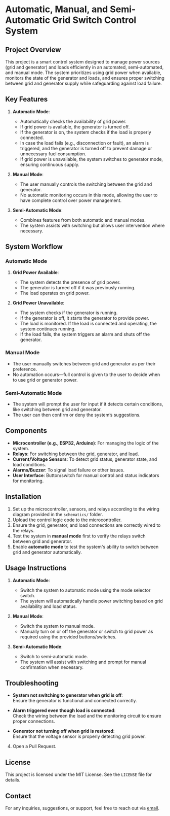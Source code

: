 # Automatic, Manual, and Semi-Automatic Grid Switch Control System

## Project Overview

This project is a smart control system designed to manage power sources (grid and generator) and loads efficiently in an automated, semi-automated, and manual mode. The system prioritizes using grid power when available, monitors the state of the generator and loads, and ensures proper switching between grid and generator supply while safeguarding against load failure.

## Key Features

1. **Automatic Mode**:  
   - Automatically checks the availability of grid power.
   - If grid power is available, the generator is turned off.
   - If the generator is on, the system checks if the load is properly connected.
   - In case the load fails (e.g., disconnection or fault), an alarm is triggered, and the generator is turned off to prevent damage or unnecessary fuel consumption.
   - If grid power is unavailable, the system switches to generator mode, ensuring continuous supply.

2. **Manual Mode**:  
   - The user manually controls the switching between the grid and generator.
   - No automatic monitoring occurs in this mode, allowing the user to have complete control over power management.

3. **Semi-Automatic Mode**:  
   - Combines features from both automatic and manual modes.
   - The system assists with switching but allows user intervention where necessary.

## System Workflow

### Automatic Mode

1. **Grid Power Available**:
   - The system detects the presence of grid power.
   - The generator is turned off if it was previously running.
   - The load operates on grid power.

2. **Grid Power Unavailable**:
   - The system checks if the generator is running.
   - If the generator is off, it starts the generator to provide power.
   - The load is monitored. If the load is connected and operating, the system continues running.
   - If the load fails, the system triggers an alarm and shuts off the generator.

### Manual Mode

- The user manually switches between grid and generator as per their preference.
- No automation occurs—full control is given to the user to decide when to use grid or generator power.

### Semi-Automatic Mode

- The system will prompt the user for input if it detects certain conditions, like switching between grid and generator.
- The user can then confirm or deny the system’s suggestions.

## Components

- **Microcontroller (e.g., ESP32, Arduino)**: For managing the logic of the system.
- **Relays**: For switching between the grid, generator, and load.
- **Current/Voltage Sensors**: To detect grid status, generator state, and load conditions.
- **Alarms/Buzzer**: To signal load failure or other issues.
- **User Interface**: Button/switch for manual control and status indicators for monitoring.

## Installation

1. Set up the microcontroller, sensors, and relays according to the wiring diagram provided in the `schematics/` folder.
2. Upload the control logic code to the microcontroller.
3. Ensure the grid, generator, and load connections are correctly wired to the relays.
4. Test the system in **manual mode** first to verify the relays switch between grid and generator.
5. Enable **automatic mode** to test the system's ability to switch between grid and generator automatically.

## Usage Instructions

1. **Automatic Mode**:  
   - Switch the system to automatic mode using the mode selector switch.
   - The system will automatically handle power switching based on grid availability and load status.
  
2. **Manual Mode**:  
   - Switch the system to manual mode.
   - Manually turn on or off the generator or switch to grid power as required using the provided buttons/switches.

3. **Semi-Automatic Mode**:  
   - Switch to semi-automatic mode.
   - The system will assist with switching and prompt for manual confirmation when necessary.

## Troubleshooting

- **System not switching to generator when grid is off**:  
  Ensure the generator is functional and connected correctly.
  
- **Alarm triggered even though load is connected**:  
  Check the wiring between the load and the monitoring circuit to ensure proper connections.

- **Generator not turning off when grid is restored**:  
  Ensure that the voltage sensor is properly detecting grid power.


4. Open a Pull Request.

## License

This project is licensed under the MIT License. See the `LICENSE` file for details.

## Contact

For any inquiries, suggestions, or support, feel free to reach out via [email](derekzyl@gmail.com).

